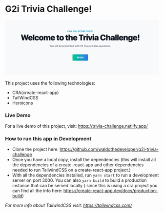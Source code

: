 # G2i Trivia Challenge!

![enter image description here](https://github.com/waldothedeveloper/g2i-trivia-challenge/blob/main/Screen%20Shot%202021-06-28%20at%209.35.22%20PM.png?raw=true)

This project uses the following technologies:

- CRA(create-react-app)
- TailWindCSS
- Heroicons

### Live Demo

For a live demo of this project, visit: https://trivia-challenge.netlify.app/

### How to run this app in Development

- Clone the project here: https://github.com/waldothedeveloper/g2i-trivia-challenge
- Once you have a local copy, install the dependencies (this will install all the dependencies of a create-react-app and other dependencies needed to run TailwindCSS on a create-react-app project.)
- With all the dependencies installed, run `yarn start` to run a development server on port 3000. You can also `yarn build` to build a production instance that can be served locally ( since this is using a cra project you can find all the info here: https://create-react-app.dev/docs/production-build)

_For more info about TailwindCSS visit: https://tailwindcss.com/_
